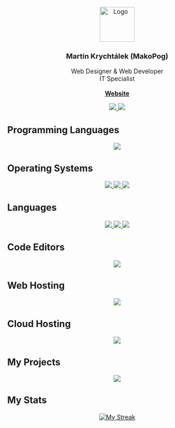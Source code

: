 <br/>
<div align="center">
  <a href="https://www.krychtalek.eu">
    <img src="https://www.krychtalek.eu/assets/favicon.png" alt="Logo" width="80" height="80">
  </a>
  
  <h3 align="center">Martin Krychtálek (MakoPog)</h3>
  <p aligh="center">
    Web Designer & Web Developer<br>IT Specialist
  <br>
  <br>
  <a href="https://www.krychtalek.eu"><strong>Website</strong></a>
</div>

<p align="center">
  <a href="https://gitlab.com/makopog">
    <img src="https://skillicons.dev/icons?i=gitlab"/>
  </a>
   <a href="https://codepen.io/mkrychtalek">
    <img src="https://skillicons.dev/icons?i=codepen"/>
  </a>
</p>

## Programming Languages

<p align="center">
  <a href="">
    <img src="https://skillicons.dev/icons?i=html,css"/>
  </a>
</p>

## Operating Systems

<p align="center">
  <a href="">
    <img src="https://img.icons8.com/fluency/48/null/windows-11.png"/>
    <img src="https://img.icons8.com/color/48/null/windows-10.png"/>
    <img src="https://img.icons8.com/color/48/null/windows-logo.png"/>
    
  </a>
</p>

## Languages

<p align="center">
  <a href="">
    <img src="https://img.icons8.com/color/48/null/czech-republic-circular.png"/>
    <img src="https://img.icons8.com/color/48/null/usa-circular.png"/>
    <img src="https://img.icons8.com/color/48/null/great-britain-circular.png"/>
  </a>
</p>

## Code Editors

<p align="center">
  <a href="">
    <img src="https://skillicons.dev/icons?i=vscode,visualstudio"/>
  </a>
</p>

## Web Hosting

<p align="center">
  <a href="">
    <img src="https://skillicons.dev/icons?i=vercel,cloudflare,github"/>
  </a>
</p>

## Cloud Hosting

<p align="center">
  <a href="">
    <img src="https://skillicons.dev/icons?i=aws,gcp,azure"/>
  </a>
</p>

## My Projects

<p align="center">
  <a href="#">
    <img src="https://img.icons8.com/color/48/null/under-construction.png"/>
  </a>
</p>

## My Stats

<p align="center">
  <a href="">
    <img alt="My Streak" src="https://github-readme-streak-stats.herokuapp.com/?user=mkrychtalek&theme=github-dark"/>
</p>
